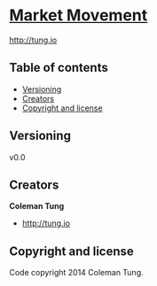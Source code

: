 # [Market Movement](http://tung.io)

<http://tung.io>

## Table of contents

 - [Versioning](#versioning)
 - [Creators](#creators)
 - [Copyright and license](#copyright-and-license)

## Versioning

v0.0

## Creators

**Coleman Tung**

- <http://tung.io>


## Copyright and license

Code copyright 2014 Coleman Tung. 